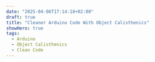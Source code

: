 ```yaml
---
date: "2025-04-06T17:14:18+02:00"
draft: true
title: "Cleaner Arduino Code With Object Calisthenics"
showHero: true
tags:
  - Arduino
  - Object Calisthenics
  - Clean Code
---
```

